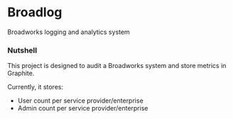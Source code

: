 # Broadlog
Broadworks logging and analytics system

### Nutshell

This project is designed to audit a Broadworks system and store metrics in Graphite.

Currently, it stores:

* User count per service provider/enterprise
* Admin count per service provider/enterprise